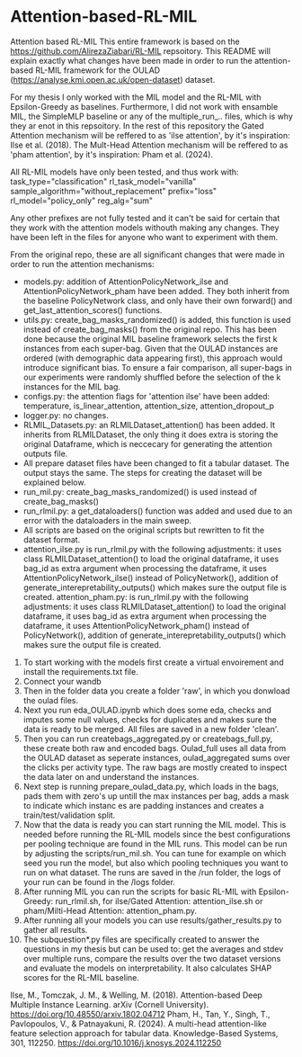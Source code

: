 # Attention-based-RL-MIL
Attention based RL-MIL
This entire framework is based on the https://github.com/AlirezaZiabari/RL-MIL repsoitory. This README will explain exactly what changes have been made in order to run the attention-based RL-MIL framework for the OULAD (https://analyse.kmi.open.ac.uk/open-dataset) dataset. 

For my thesis I only worked with the MIL model and the RL-MIL with Epsilon-Greedy as baselines. Furthermore, I did not work with ensamble MIL, the SimpleMLP baseline or any of the multiple_run_.. files, which is why they ar enot in this repsoitory. In the rest of this repository the Gated Attention mechanism will be reffered to as 'ilse attention', by it's inspiration: Ilse et al. (2018). The Mult-Head Attention mechanism will be reffered to as 'pham attention', by it's inspiration: Pham et al. (2024). 

All RL-MIL models have only been tested, and thus work with:
task_type="classification"
rl_task_model="vanilla"
sample_algorithm="without_replacement"
prefix="loss"
rl_model="policy_only"
reg_alg="sum"

Any other prefixes are not fully tested and it can't be said for certain that they work with the attention models withouth making any changes. They have been left in the files for anyone who want to experiment with them.

From the original repo, these are all significant changes that were made in order to run the attention mechanisms: 
- models.py: addition of AttentionPolicyNetwork_ilse and AttentionPolicyNetwork_pham have been added. They both inherit from the baseline PolicyNetwork class, and only have their own forward() and get_last_attention_scores() functions.
- utils.py: create_bag_masks_randomized() is added, this function is used instead of create_bag_masks() from the original repo. This has been done because the original MIL baseline framework selects the first k instances from each super-bag. Given that the OULAD instances are ordered (with demographic data appearing first), this approach would introduce significant bias. To ensure a fair comparison, all super-bags in our experiments were randomly shuffled before the selection of the k instances for the MIL bag.
- configs.py: the attention flags for 'attention ilse' have been added: temperature, is_linear_attention, attention_size, attention_dropout_p
- logger.py: no changes.
- RLMIL_Datasets.py: an RLMILDataset_attention() has been added. It inherits from RLMILDataset, the only thing it does extra is storing the original Dataframe, which is neccecary for generating the attention outputs file.
- All prepare dataset files have been changed to fit a tabular dataset. The output stays the same. The steps for creating the dataset will be explained below. 
- run_mil.py: create_bag_masks_randomized() is used instead of create_bag_masks()
- run_rlmil.py: a get_dataloaders() function was added and used due to an error with the dataloaders in the main sweep. 
- All scripts are based on the original scripts but rewritten to fit the dataset format.
- attention_ilse.py is run_rlmil.py with the following adjustments: it uses class RLMILDataset_attention() to load the original dataframe, it uses bag_id as extra argument when processing the dataframe, it uses AttentionPolicyNetwork_ilse() instead of PolicyNetwork(), addition of generate_interepretability_outputs() which makes sure the output file is created.
attention_pham.py: is run_rlmil.py with the following adjustments: it uses class RLMILDataset_attention() to load the original dataframe, it uses bag_id as extra argument when processing the dataframe, it uses AttentionPolicyNetwork_pham() instead of PolicyNetwork(), addition of generate_interepretability_outputs() which makes sure the output file is created.


1. To start working with the models first create a virtual envoirement and install the requirements.txt file. 
2. Connect your wandb
2. Then in the folder data you create a folder 'raw', in which you donwload the oulad files. 
3. Next you run eda_OULAD.ipynb which does some eda, checks and imputes some null values, checks for duplicates and makes sure the data is ready to be merged. All files are saved in a new folder 'clean'. 
4. Then you can run createbags_aggregated.py or createbags_full.py, these create both raw and encoded bags. Oulad_full uses all data from the OULAD dataset as seperate instances, oulad_aggregated sums over the clicks per activity type. The raw bags are mostly created to inspect the data later on and understand the instances. 
5. Next step is running prepare_oulad_data.py, which loads in the bags, pads them with zero's up untill the max instances per bag, adds a mask to indicate which instanc es are padding instances and creates a train/test/validation split. 
6. Now that the data is ready you can start running the MIL model. This is needed before running the RL-MIL models since the best configurations per pooling technique are found in the MIL runs. This model can be run by adjusting the scripts/run_mil.sh. You can tune for example on which seed you run the model, but also which pooling techniques you want to run on what dataset. The runs are saved in the /run folder, the logs of your run can be found in the /logs folder. 
7. After running MIL you can run the scripts for basic RL-MIL with Epsilon-Greedy: run_rlmil.sh, for ilse/Gated Attention: attention_ilse.sh or pham/Milti-Head Attention: attention_pham.py. 
8. After running all your models you can use results/gather_results.py to gather all results. 
9. The subquestion*.py files are specifically created to answer the questions in my thesis but can be used to: get the averages and stdev over multiple runs, compare the results over the two dataset versions and evaluate the models on interpretability. It also calculates SHAP scores for the RL-MIL baseline. 



Ilse, M., Tomczak, J. M., & Welling, M. (2018). Attention-based Deep Multiple Instance Learning. arXiv (Cornell University). https://doi.org/10.48550/arxiv.1802.04712
Pham, H., Tan, Y., Singh, T., Pavlopoulos, V., & Patnayakuni, R. (2024). A multi-head attention-like feature selection approach for tabular data. Knowledge-Based Systems, 301, 112250. https://doi.org/10.1016/j.knosys.2024.112250
